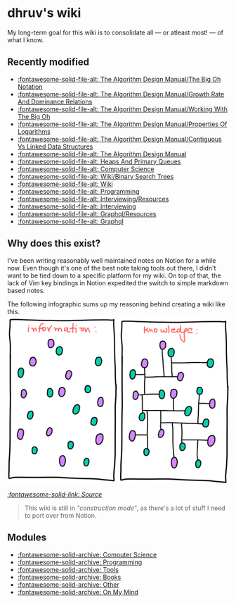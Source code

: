 dhruv's wiki
===

My long-term goal for this wiki is to consolidate all — or atleast most! — of what I know.

Recently modified
---

<!--
RECENTLYMODIFIEDBEGIN
-->

- [:fontawesome-solid-file-alt: The Algorithm Design Manual/The Big Oh Notation](computer-science/books/the-algorithm-design-manual/22-the-big-oh-notation.md)
- [:fontawesome-solid-file-alt: The Algorithm Design Manual/Growth Rate And Dominance Relations](computer-science/books/the-algorithm-design-manual/23-growth-rate-and-dominance-relations.md)
- [:fontawesome-solid-file-alt: The Algorithm Design Manual/Working With The Big Oh](computer-science/books/the-algorithm-design-manual/24-working-with-the-big-oh.md)
- [:fontawesome-solid-file-alt: The Algorithm Design Manual/Properties Of Logarithms](computer-science/books/the-algorithm-design-manual/27-properties-of-logarithms.md)
- [:fontawesome-solid-file-alt: The Algorithm Design Manual/Contiguous Vs Linked Data Structures](computer-science/books/the-algorithm-design-manual/31-contiguous-vs-linked-data-structures.md)
- [:fontawesome-solid-file-alt: The Algorithm Design Manual](computer-science/books/the-algorithm-design-manual/index.md)
- [:fontawesome-solid-file-alt: Heaps And Primary Queues](computer-science/courses/cs61b-data-structures/heaps-and-primary-queues/index.md)
- [:fontawesome-solid-file-alt: Computer Science](computer-science/index.md)
- [:fontawesome-solid-file-alt: Wiki/Binary Search Trees](computer-science/wiki/01-binary-search-trees.md)
- [:fontawesome-solid-file-alt: Wiki](computer-science/wiki/index.md)
- [:fontawesome-solid-file-alt: Programming](programming/index.md)
- [:fontawesome-solid-file-alt: Interviewing/Resources](programming/interviewing/01-resources.md)
- [:fontawesome-solid-file-alt: Interviewing](programming/interviewing/index.md)
- [:fontawesome-solid-file-alt: Graphql/Resources](programming/web/graphql/01-resources.md)
- [:fontawesome-solid-file-alt: Graphql](programming/web/graphql/index.md)

<!--
RECENTLYMODIFIEDEND
-->


Why does this exist?
---

I've been writing reasonably well maintained notes on Notion for a while now. Even though it's one of the best note taking tools out there, I didn't want to be tied down to a specific platform for my wiki. On top of that, the lack of Vim key bindings in Notion expedited the switch to simple markdown based notes.

The following infographic sums up my reasoning behind creating a wiki like this.
<img src="assets/images/information-vs-knowledge.png" alt="information-vs-knowledge" class="responsive">

*[:fontawesome-solid-link: Source](https://www.gapingvoid.com/blog/2014/01/22/information-vs-knowledge/)*

> This wiki is still in *"construction mode"*, as there's a lot of stuff I need to port over from Notion.

Modules
---

- [:fontawesome-solid-archive: Computer Science](./computer-science/index.md)
- [:fontawesome-solid-archive: Programming](./programming/index.md)
- [:fontawesome-solid-archive: Tools](./tools/index.md)
- [:fontawesome-solid-archive: Books](books/index.md)
- [:fontawesome-solid-archive: Other](other/index.md)
- [:fontawesome-solid-archive: On My Mind](on-my-mind/index.md)
